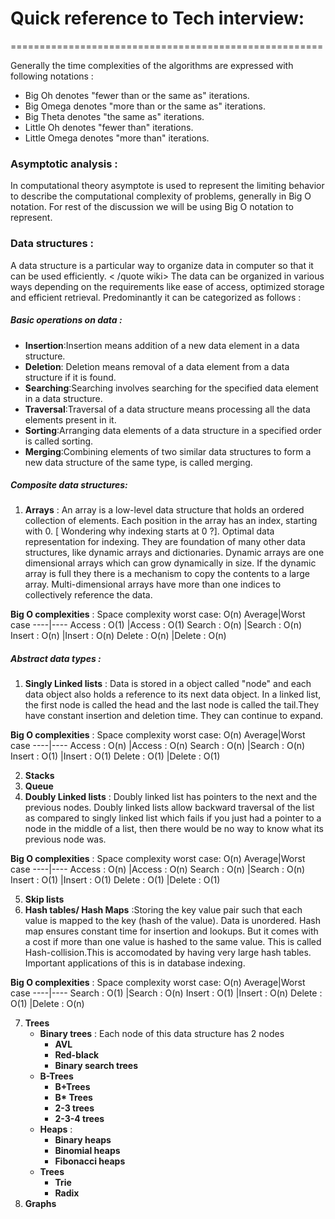 # Quick reference to Tech interview:
======================================================

Generally the time complexities of the algorithms are expressed with following notations :

- Big Oh denotes "fewer than or the same as" <expression> iterations.
- Big Omega denotes "more than or the same as" <expression> iterations.
- Big Theta denotes "the same as" <expression> iterations.
- Little Oh denotes "fewer than" <expression> iterations.
- Little Omega denotes "more than" <expression> iterations.

### Asymptotic analysis :

In computational theory asymptote is used to represent the limiting behavior to describe the computational complexity of problems, generally in Big O notation. For rest of the discussion we will be using Big O notation to represent.

### Data structures :

<quote wiki> A data structure is a particular way to organize data in computer so  that it can be used efficiently.  < /quote wiki>
The data can be organized in various ways depending on the requirements like ease of access, optimized storage and efficient retrieval. Predominantly it can be categorized as follows :

##### Basic operations on data :
- **Insertion**:Insertion means addition of a new data element in a data structure.
- **Deletion**: Deletion means removal of a data element from a data structure if it is found.
- **Searching**:Searching involves searching for the specified data element in a data structure.
- **Traversal**:Traversal of a data structure means processing all the data elements present in it.
- **Sorting**:Arranging data elements of a data structure in a specified order is called sorting.
- **Merging**:Combining elements of two similar data structures to form a new data structure of the same type, is called merging.

##### Composite data structures: 
1. **Arrays** : 
An array is a low-level data structure that holds an ordered collection of elements. Each position in the array has an index, starting with 0. [ Wondering why indexing starts at 0 ?]. Optimal data representation for indexing. They are foundation of many other data structures, like dynamic arrays and dictionaries.
Dynamic arrays are one dimensional arrays which can grow dynamically in size. If the dynamic array is full they there is a mechanism to copy the contents to a large array.
Multi-dimensional arrays have more than one indices to collectively reference the data.

**Big O complexities** :
Space complexity worst case:  O(n)
Average|Worst case 
----|----
Access : O(1) |Access : O(1)
Search : O(n) |Search : O(n)
Insert : O(n) |Insert : O(n)
Delete : O(n) |Delete : O(n)

##### Abstract data types :
1. **Singly Linked lists** : Data is stored in a object called "node" and each data object also holds a reference to its next data object. In a linked list, the first node is called the head and the last node is called the tail.They have constant insertion and deletion time. They can continue to expand.

**Big O complexities** :
Space complexity worst case:  O(n)
Average|Worst case 
----|----
Access : O(n) |Access : O(n)
Search : O(n) |Search : O(n)
Insert : O(1) |Insert : O(1)
Delete : O(1) |Delete : O(1)

2. **Stacks**
3. **Queue**
4. **Doubly Linked lists** : Doubly linked list has pointers to the next and the previous nodes. Doubly linked lists allow backward traversal of the list as compared to singly linked list which fails if you just had a pointer to a node in the middle of a list, then there would be no way to know what its previous node was. 

**Big O complexities** :
Space complexity worst case:  O(n)
Average|Worst case 
----|----
Access : O(n) |Access : O(n)
Search : O(n) |Search : O(n)
Insert : O(1) |Insert : O(1)
Delete : O(1) |Delete : O(1)

5. **Skip lists**
6. **Hash tables/ Hash Maps** :Storing the key value pair such that each value is mapped to the key (hash of the value). Data is unordered. Hash map ensures constant time for insertion and lookups. But it comes with a cost if more than one value is hashed to  the same value. This is called Hash-collision.This is accomodated by having very large hash tables. Important applications of this is in database indexing.

**Big O complexities** :
Space complexity worst case:  O(n)
Average|Worst case 
----|----
Search : O(1) |Search : O(n)
Insert : O(1) |Insert : O(n)
Delete : O(1) |Delete : O(n)

7. **Trees**
    * **Binary trees** : Each node of this data structure has 2 nodes
        * **AVL**
        * **Red-black**
        * **Binary search trees**
    * **B-Trees**
        * **B+Trees**
        * **B\* Trees**
        * **2-3 trees**
        * **2-3-4 trees**
    * **Heaps** : 
        * **Binary heaps**
        * **Binomial heaps**
        * **Fibonacci heaps**
    * **Trees**
        * **Trie**
        * **Radix**
8. **Graphs**
